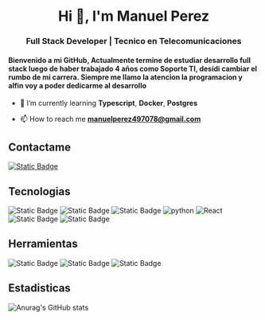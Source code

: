 <h1 align="center">Hi 👋, I'm Manuel Perez</h1>
<h3 align="center">Full Stack Developer | Tecnico en Telecomunicaciones</h3>
<h4>Bienvenido a mi GitHub, Actualmente termine de estudiar desarrollo full stack luego de haber trabajado 4 años como Soporte TI, desidi cambiar el rumbo de mi carrera. Siempre me llamo la atencion la programacion y alfin voy a poder dedicarme al desarrollo</h4>

- 🌱 I’m currently learning **Typescript**, **Docker**, **Postgres**

- 📫 How to reach me **manuelperez497078@gmail.com**

<h2>Contactame</h2>
<p>
  <a href="https://www.linkedin.com/in/manuelperezf/"><img alt="Static Badge" src="https://img.shields.io/badge/LinkedIn-blue?style=flat-square&logo=linkedin"></a>
</p>

<h2>Tecnologias</h2>
<p>
  <a><img alt="Static Badge" src="https://img.shields.io/badge/HTML-E34F26?style=flat-square&logo=HTML5&logoColor=white"></a>
  <a><img alt="Static Badge" src="https://img.shields.io/badge/CSS-1572B6?style=flat-square&logo=CSS3&logoColor=white"></a>
  <a><img alt="Static Badge" src="https://img.shields.io/badge/JavaScript-F7DF1E?style=flat-square&logo=javascript&logoColor=white"></a>
  <a><img alt="python" src="https://img.shields.io/badge/-python-3776AB?style=flat-square&logo=Python&logoColor=white"></a>
  <a><img alt="React" src="https://img.shields.io/badge/-React-45b8d8?style=flat-square&logo=react&logoColor=white"/></a>
  <a><img alt="Static Badge" src="https://img.shields.io/badge/Flask-black?style=flat-square&logo=Flask"></a>
  <a><img alt="Static Badge" src="https://img.shields.io/badge/Boostrap-563D7C?style=flat-square&logo=Bootstrap"></a>
</p>
<h2>Herramientas</h2>
<p>
  <a><img alt="Static Badge" src="https://img.shields.io/badge/Linux-black?style=flat-square&logo=linux"></a>
  <a><img alt="Static Badge" src="https://img.shields.io/badge/VS%20Code-007ACC?style=flat-square&logo=visual-studio-code"></a>
  <a><img alt="Static Badge" src="https://img.shields.io/badge/Git-black?style=flat-square&logo=git"></a>
</p>
<h2>Estadisticas</h2>

![Anurag's GitHub stats](https://github-readme-stats.vercel.app/api?username=manu4970&theme=transparent&show_icons=true)
